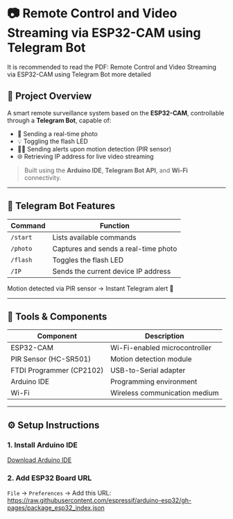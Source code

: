 # 📷 Remote Control and Video Streaming via ESP32-CAM using Telegram Bot

It is recommended to read the PDF: Remote Control and Video Streaming via ESP32-CAM using Telegram Bot
more detailed

## 🔧 Project Overview
A smart remote surveillance system based on the **ESP32-CAM**, controllable through a **Telegram Bot**, capable of:

- 📸 Sending a real-time photo
- 💡 Toggling the flash LED
- 🕵️‍♂️ Sending alerts upon motion detection (PIR sensor)
- 🌐 Retrieving IP address for live video streaming

> Built using the **Arduino IDE**, **Telegram Bot API**, and **Wi-Fi** connectivity.

---

## 📱 Telegram Bot Features

| Command    | Function                             |
|------------|--------------------------------------|
| `/start`   | Lists available commands             |
| `/photo`   | Captures and sends a real-time photo |
| `/flash`   | Toggles the flash LED                |
| `/IP`      | Sends the current device IP address  |

Motion detected via PIR sensor → Instant Telegram alert 🚨

---

## 🧰 Tools & Components

| Component         | Description                     |
|------------------|---------------------------------|
| ESP32-CAM         | Wi-Fi-enabled microcontroller    |
| PIR Sensor (HC-SR501) | Motion detection module     |
| FTDI Programmer (CP2102) | USB-to-Serial adapter   |
| Arduino IDE       | Programming environment         |
| Wi-Fi             | Wireless communication medium   |

---

## ⚙️ Setup Instructions

### 1. Install Arduino IDE  
[Download Arduino IDE](https://www.arduino.cc/en/software)

### 2. Add ESP32 Board URL  
`File` → `Preferences` → Add this URL: https://raw.githubusercontent.com/espressif/arduino-esp32/gh-pages/package_esp32_index.json 
